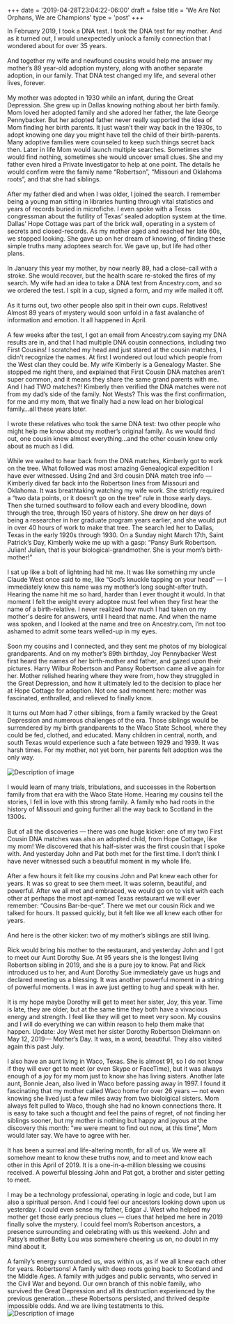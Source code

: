 +++
date = '2019-04-28T23:04:22-06:00'
draft = false
title = 'We Are Not Orphans, We are Champions'
type = 'post'
+++

In February 2019, I took a DNA test. I took the DNA test for my mother. And as it turned out, I would unexpectedly unlock a family connection that I wondered about for over 35 years.<br /><br />
And together my wife and newfound cousins would help me answer my mother’s 89 year-old adoption mystery, along with another separate adoption, in our family. That DNA test changed my life, and several other lives, forever.<br /><br />
My mother was adopted in 1930 while an infant, during the Great Depression. She grew up in Dallas knowing nothing about her birth family. Mom loved her adopted family and she adored her father, the late George Pennybacker. But her adopted father never really supported the idea of Mom finding her birth parents. It just wasn’t their way back in the 1930s, to adopt knowing one day you might have tell the child of their birth-parents. Many adoptive families were counseled to keep such things secret back then.
Later in life Mom would launch multiple searches. Sometimes she would find nothing, sometimes she would uncover small clues. She and my father even hired a Private Investigator to help at one point. The details he would confirm were the family name “Robertson”, “Missouri and Oklahoma roots”, and that she had siblings.<br /><br />
After my father died and when I was older, I joined the search. I remember being a young man sitting in libraries hunting through vital statistics and years of records buried in microfiche. I even spoke with a Texas congressman about the futility of Texas’ sealed adoption system at the time. Dallas’ Hope Cottage was part of the brick wall, operating in a system of secrets and closed-records. As my mother aged and reached her late 60s, we stopped looking. She gave up on her dream of knowing, of finding these simple truths many adoptees search for. We gave up, but life had other plans.<br /><br />
In January this year my mother, by now nearly 89, had a close-call with a stroke. She would recover, but the health scare re-stoked the fires of my search. My wife had an idea to take a DNA test from Ancestry.com, and so we ordered the test. I spit in a cup, signed a form, and my wife mailed it off.<br /><br />
As it turns out, two other people also spit in their own cups. Relatives! Almost 89 years of mystery would soon unfold in a fast avalanche of information and emotion. It all happened in April.<br /><br />
A few weeks after the test, I got an email from Ancestry.com saying my DNA results are in, and that I had multiple DNA cousin connections, including two First Cousins! I scratched my head and just stared at the cousin matches, I didn’t recognize the names. At first I wondered out loud which people from the West clan they could be.
My wife Kimberly is a Genealogy Master. She stopped me right there, and explained that First Cousin DNA matches aren’t super common, and it means they share the same grand parents with me. And I had TWO matches?! Kimberly then verified the DNA matches were not from my dad’s side of the family. Not Wests? This was the first confirmation, for me and my mom, that we finally had a new lead on her biological family…all these years later.<br /><br />
I wrote these relatives who took the same DNA test: two other people who might help me know about my mother’s original family. As we would find out, one cousin knew almost everything…and the other cousin knew only about as much as I did.<br /><br />
While we waited to hear back from the DNA matches, Kimberly got to work on the tree. What followed was most amazing Genealogical expedition I have ever witnessed. Using 2nd and 3rd cousin DNA match tree info — Kimberly dived far back into the Robertson lines from Missouri and Oklahoma. It was breathtaking watching my wife work. She strictly required a “two data points, or it doesn’t go on the tree” rule in those early days. Then she turned southward to follow each and every bloodline, down through the tree, through 150 years of history. She drew on her days of being a researcher in her graduate program years earlier, and she would put in over 40 hours of work to make that tree.
The search led her to Dallas, Texas in the early 1920s through 1930. On a Sunday night March 17th, Saint Patrick’s Day, Kimberly woke me up with a gasp:
“Pansy Burk Robertson. Julian! Julian, that is your biological-grandmother. She is your mom’s birth-mother!”<br /><br />
I sat up like a bolt of lightning had hit me. It was like something my uncle Claude West once said to me, like “God’s knuckle tapping on your head” — I immediately knew this name was my mother’s long sought-after truth. Hearing the name hit me so hard, harder than I ever thought it would. In that moment I felt the weight every adoptee must feel when they first hear the name of a birth-relative. I never realized how much I had taken on my mother's desire for answers, until I heard that name. And when the name was spoken, and I looked at the name and tree on Ancestry.com, I’m not too ashamed to admit some tears welled-up in my eyes.<br /><br />
Soon my cousins and I connected, and they sent me photos of my biological grandparents. And on my mother’s 89th birthday, Joy Pennybacker West first heard the names of her birth-mother and father, and gazed upon their pictures. Harry Wilbur Robertson and Pansy Robertson came alive again for her. Mother relished hearing where they were from, how they struggled in the Great Depression, and how it ultimately led to the decision to place her at Hope Cottage for adoption. Not one sad moment here: mother was fascinated, enthralled, and relieved to finally know.<br /><br />
It turns out Mom had 7 other siblings, from a family wracked by the Great Depression and numerous challenges of the era. Those siblings would be surrendered by my birth grandparents to the Waco State School, where they could be fed, clothed, and educated. Many children in central, north, and south Texas would experience such a fate between 1929 and 1939. It was harsh times. For my mother, not yet born, her parents felt adoption was the only way.<br /><br />
![Description of image](/Blog/posts/We-Are-Not-Orphans/robertsons.jpeg)<br /><br />
I would learn of many trials, tribulations, and successes in the Robertson family from that era with the Waco State Home. Hearing my cousins tell the stories, I fell in love with this strong family. A family who had roots in the history of Missouri and going further all the way back to Scotland in the 1300s.<br /><br />
But of all the discoveries — there was one huge kicker: one of my two First Cousin DNA matches was also an adopted child, from Hope Cottage, like my mom! We discovered that his half-sister was the first cousin that I spoke with. And yesterday John and Pat both met for the first time. I don’t think I have never witnessed such a beautiful moment in my whole life.<br /><br />
After a few hours it felt like my cousins John and Pat knew each other for years. It was so great to see them meet. It was solemn, beautiful, and powerful. After we all met and embraced, we would go on to visit with each other at perhaps the most apt-named Texas restaurant we will ever remember: “Cousins Bar-be-que”. There we met our cousin Rick and we talked for hours. It passed quickly, but it felt like we all knew each other for years.<br /><br />
And here is the other kicker: two of my mother’s siblings are still living.<br /><br />
Rick would bring his mother to the restaurant, and yesterday John and I got to meet our Aunt Dorothy Sue. At 95 years she is the longest living Robertson sibling in 2019, and she is a pure joy to know. Pat and Rick introduced us to her, and Aunt Dorothy Sue immediately gave us hugs and declared meeting us a blessing. It was another powerful moment in a string of powerful moments. I was in awe just getting to hug and speak with her.<br /><br />
It is my hope maybe Dorothy will get to meet her sister, Joy, this year. Time is late, they are older, but at the same time they both have a vivacious energy and strength. I feel like they will get to meet very soon. My cousins and I will do everything we can within reason to help them make that happen. Update: Joy West met her sister Dorothy Robertson Diekmann on May 12, 2019 — Mother’s Day. It was, in a word, beautiful. They also visited again this past July.<br /><br />
I also have an aunt living in Waco, Texas. She is almost 91, so I do not know if they will ever get to meet (or even Skype or FaceTime), but it was always enough of a joy for my mom just to know she has living sisters. Another late aunt, Bonnie Jean, also lived in Waco before passing away in 1997. I found it fascinating that my mother called Waco home for over 26 years — not even knowing she lived just a few miles away from two bioloigical sisters. Mom always felt pulled to Waco, though she had no known connections there. It is easy to take such a thought and feel the pains of regret, of not finding her siblings sooner, but my mother is nothing but happy and joyous at the discovery this month: “we were meant to find out now, at this time”, Mom would later say. We have to agree with her.<br /><br />
It has been a surreal and life-altering month, for all of us. We were all somehow meant to know these truths now, and to meet and know each other in this April of 2019. It is a one-in-a-million blessing we cousins received. A powerful blessing John and Pat got, a brother and sister getting to meet.<br /><br />
I may be a technology professional, operating in logic and code, but I am also a spiritual person. And I could feel our ancestors looking down upon us yesterday. I could even sense my father, Edgar J. West who helped my mother get those early precious clues — clues that helped me here in 2019 finally solve the mystery. I could feel mom’s Robertson ancestors, a presence surrounding and celebrating with us this weekend. John and Patsy’s mother Betty Lou was somewhere cheering us on, no doubt in my mind about it.<br /><br />
A family’s energy surrounded us, was within us, as if we all knew each other for years. Robertsons! A family with deep roots going back to Scotland and the Middle Ages. A family with judges and public servants, who served in the Civil War and beyond. Our own branch of this noble family, who survived the Great Depression and all its destruction experienced by the previous generation….these Robertsons persisted, and thrived despite impossible odds. And we are living testatments to this.
![Description of image](/Blog/posts/We-Are-Not-Orphans/mom-and-new-fam.jpg)<br /><br />